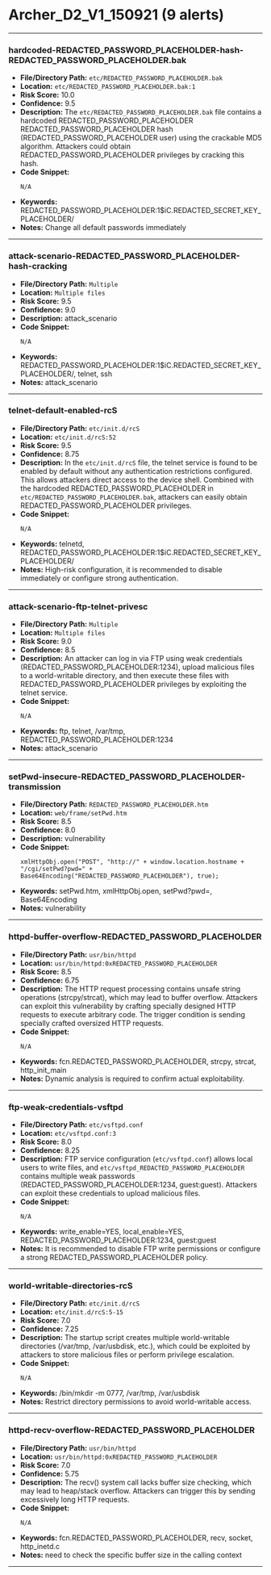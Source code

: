 # Archer_D2_V1_150921 (9 alerts)

---

### hardcoded-REDACTED_PASSWORD_PLACEHOLDER-hash-REDACTED_PASSWORD_PLACEHOLDER.bak

- **File/Directory Path:** `etc/REDACTED_PASSWORD_PLACEHOLDER.bak`
- **Location:** `etc/REDACTED_PASSWORD_PLACEHOLDER.bak:1`
- **Risk Score:** 10.0
- **Confidence:** 9.5
- **Description:** The `etc/REDACTED_PASSWORD_PLACEHOLDER.bak` file contains a hardcoded REDACTED_PASSWORD_PLACEHOLDER REDACTED_PASSWORD_PLACEHOLDER hash (REDACTED_PASSWORD_PLACEHOLDER user) using the crackable MD5 algorithm. Attackers could obtain REDACTED_PASSWORD_PLACEHOLDER privileges by cracking this hash.
- **Code Snippet:**
  ```
  N/A
  ```
- **Keywords:** REDACTED_PASSWORD_PLACEHOLDER:$1$$iC.REDACTED_SECRET_KEY_PLACEHOLDER/
- **Notes:** Change all default passwords immediately

---
### attack-scenario-REDACTED_PASSWORD_PLACEHOLDER-hash-cracking

- **File/Directory Path:** `Multiple`
- **Location:** `Multiple files`
- **Risk Score:** 9.5
- **Confidence:** 9.0
- **Description:** attack_scenario
- **Code Snippet:**
  ```
  N/A
  ```
- **Keywords:** REDACTED_PASSWORD_PLACEHOLDER:$1$$iC.REDACTED_SECRET_KEY_PLACEHOLDER/, telnet, ssh
- **Notes:** attack_scenario

---
### telnet-default-enabled-rcS

- **File/Directory Path:** `etc/init.d/rcS`
- **Location:** `etc/init.d/rcS:52`
- **Risk Score:** 9.5
- **Confidence:** 8.75
- **Description:** In the `etc/init.d/rcS` file, the telnet service is found to be enabled by default without any authentication restrictions configured. This allows attackers direct access to the device shell. Combined with the hardcoded REDACTED_PASSWORD_PLACEHOLDER in `etc/REDACTED_PASSWORD_PLACEHOLDER.bak`, attackers can easily obtain REDACTED_PASSWORD_PLACEHOLDER privileges.
- **Code Snippet:**
  ```
  N/A
  ```
- **Keywords:** telnetd, REDACTED_PASSWORD_PLACEHOLDER:$1$$iC.REDACTED_SECRET_KEY_PLACEHOLDER/
- **Notes:** High-risk configuration, it is recommended to disable immediately or configure strong authentication.

---
### attack-scenario-ftp-telnet-privesc

- **File/Directory Path:** `Multiple`
- **Location:** `Multiple files`
- **Risk Score:** 9.0
- **Confidence:** 8.5
- **Description:** An attacker can log in via FTP using weak credentials (REDACTED_PASSWORD_PLACEHOLDER:1234), upload malicious files to a world-writable directory, and then execute these files with REDACTED_PASSWORD_PLACEHOLDER privileges by exploiting the telnet service.
- **Code Snippet:**
  ```
  N/A
  ```
- **Keywords:** ftp, telnet, /var/tmp, REDACTED_PASSWORD_PLACEHOLDER:1234
- **Notes:** attack_scenario

---
### setPwd-insecure-REDACTED_PASSWORD_PLACEHOLDER-transmission

- **File/Directory Path:** `REDACTED_PASSWORD_PLACEHOLDER.htm`
- **Location:** `web/frame/setPwd.htm`
- **Risk Score:** 8.5
- **Confidence:** 8.0
- **Description:** vulnerability
- **Code Snippet:**
  ```
  xmlHttpObj.open("POST", "http://" + window.location.hostname + "/cgi/setPwd?pwd=" + Base64Encoding("REDACTED_PASSWORD_PLACEHOLDER"), true);
  ```
- **Keywords:** setPwd.htm, xmlHttpObj.open, setPwd?pwd=, Base64Encoding
- **Notes:** vulnerability

---
### httpd-buffer-overflow-REDACTED_PASSWORD_PLACEHOLDER

- **File/Directory Path:** `usr/bin/httpd`
- **Location:** `usr/bin/httpd:0xREDACTED_PASSWORD_PLACEHOLDER`
- **Risk Score:** 8.5
- **Confidence:** 6.75
- **Description:** The HTTP request processing contains unsafe string operations (strcpy/strcat), which may lead to buffer overflow. Attackers can exploit this vulnerability by crafting specially designed HTTP requests to execute arbitrary code. The trigger condition is sending specially crafted oversized HTTP requests.
- **Code Snippet:**
  ```
  N/A
  ```
- **Keywords:** fcn.REDACTED_PASSWORD_PLACEHOLDER, strcpy, strcat, http_init_main
- **Notes:** Dynamic analysis is required to confirm actual exploitability.

---
### ftp-weak-credentials-vsftpd

- **File/Directory Path:** `etc/vsftpd.conf`
- **Location:** `etc/vsftpd.conf:3`
- **Risk Score:** 8.0
- **Confidence:** 8.25
- **Description:** FTP service configuration (`etc/vsftpd.conf`) allows local users to write files, and `etc/vsftpd_REDACTED_PASSWORD_PLACEHOLDER` contains multiple weak passwords (REDACTED_PASSWORD_PLACEHOLDER:1234, guest:guest). Attackers can exploit these credentials to upload malicious files.
- **Code Snippet:**
  ```
  N/A
  ```
- **Keywords:** write_enable=YES, local_enable=YES, REDACTED_PASSWORD_PLACEHOLDER:1234, guest:guest
- **Notes:** It is recommended to disable FTP write permissions or configure a strong REDACTED_PASSWORD_PLACEHOLDER policy.

---
### world-writable-directories-rcS

- **File/Directory Path:** `etc/init.d/rcS`
- **Location:** `etc/init.d/rcS:5-15`
- **Risk Score:** 7.0
- **Confidence:** 7.25
- **Description:** The startup script creates multiple world-writable directories (/var/tmp, /var/usbdisk, etc.), which could be exploited by attackers to store malicious files or perform privilege escalation.
- **Code Snippet:**
  ```
  N/A
  ```
- **Keywords:** /bin/mkdir -m 0777, /var/tmp, /var/usbdisk
- **Notes:** Restrict directory permissions to avoid world-writable access.

---
### httpd-recv-overflow-REDACTED_PASSWORD_PLACEHOLDER

- **File/Directory Path:** `usr/bin/httpd`
- **Location:** `usr/bin/httpd:0xREDACTED_PASSWORD_PLACEHOLDER`
- **Risk Score:** 7.0
- **Confidence:** 5.75
- **Description:** The recv() system call lacks buffer size checking, which may lead to heap/stack overflow. Attackers can trigger this by sending excessively long HTTP requests.
- **Code Snippet:**
  ```
  N/A
  ```
- **Keywords:** fcn.REDACTED_PASSWORD_PLACEHOLDER, recv, socket, http_inetd.c
- **Notes:** need to check the specific buffer size in the calling context

---
